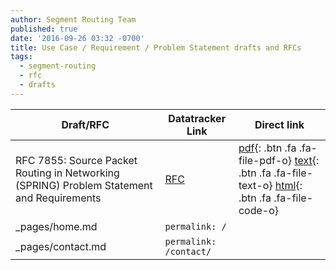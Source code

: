 ```yaml
---
author: Segment Routing Team
published: true
date: '2016-09-26 03:32 -0700'
title: Use Case / Requirement / Problem Statement drafts and RFCs
tags:
  - segment-routing
  - rfc
  - drafts
---
```


[draft-rfc-1-link]: https://datatracker.ietf.org/doc/rfc7855/
[draft-rfc-1-pdf]: https://www.rfc-editor.org/rfc/pdfrfc/rfc7855.txt.pdf
[draft-rfc-1-html]: https://tools.ietf.org/html/rfc7855
[draft-rfc-1-text]: https://www.rfc-editor.org/rfc/rfc7855.txt



| Draft/RFC            | Datatracker Link   | Direct link                                       |
| --------             | ---------          | -----------                                       |
| RFC 7855: Source Packet Routing in Networking (SPRING) Problem Statement and Requirements|[RFC][draft-rfc-1-link]|[pdf][draft-rfc-1-pdf]{: .btn .fa .fa-file-pdf-o} [text][draft-rfc-1-text]{: .btn .fa .fa-file-text-o} [html][draft-rfc-1-text]{: .btn .fa .fa-file-code-o}                  |             
| _pages/home.md       | `permalink: /`                     |                        |
| _pages/contact.md    | `permalink: /contact/`             |                        |
















